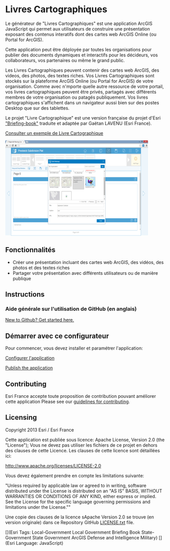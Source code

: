# Livres Cartographiques

Le générateur de "Livres Cartographiques" est une application ArcGIS JavaScript qui permet aux utilisateurs de construire une présentation exposant des contenus interatifs dont des cartes web ArcGIS Online (ou Portal for ArcGIS).

Cette application peut être déployée par toutes les organisations pour publier des documents dynamiques et interactifs pour les décideurs, vos collaborateurs, vos partenaires ou même le grand public. 

Les Livres Cartographiques peuvent contenir des cartes web ArcGIS, des videos, des photos, des textes riches. Vos Livres Cartographiques sont stockés sur la plateforme ArcGIS Online (ou Portal for ArcGIS) de votre organisation. Comme avec n'mporte quelle autre ressource de votre portail, vos livres cartographiques peuvent être privés, partagés avec différents membres de votre organisation ou patagés publiquement. Vos livres cartographiques s'affichent dans un navigateur aussi bien sur des postes Desktop que sur des tablettes.

Le projet "Livre Cartographique" est une version française du projet d'Esri ["Briefing-book"](https://github.com/Esri/briefing-book) traduite et adaptée par Gaëtan LAVENU (Esri France).


[Consulter un exemple de Livre Cartographique](http://195.154.180.110/LivreCartographique/default.htm)

[![Image de l'application Livre Cartographique](briefing-book.png "Livre Cartographique")](http://195.154.180.110/LivreCartographique/default.htm)

## Fonctionnalités

* Créer une présentation incluant des cartes web ArcGIS, des vidéos, des photos et des textes riches
* Partager votre présentation avec différents utilisateurs ou de manière publique 

## Instructions

### Aide générale sur l'utilisation de GitHub (en anglais)
[New to Github? Get started here.](http://htmlpreview.github.com/?https://github.com/Esri/esri.github.com/blob/master/help/esri-getting-to-know-github.html)

## Démarrer avec ce configurateur

Pour commencer, vous devez installer et paramétrer l'application:

[Configurer l'application](http://solutions.arcgis.com/local-government/help/briefing-book/get-started/configure-application/)

[Publish the application](http://solutions.arcgis.com/local-government/help/briefing-book/get-started/publish-application/)


## Contributing

Esri France accepte toute proposition de contribution pouvant améliorer cette application
Please see our [guidelines for contributing](https://github.com/esri/contributing).

## Licensing

Copyright 2013 Esri / Esri France

Cette application est publiée sous licence: Apache License, Version 2.0 (the "License");
Vous ne devez pas utiliser les fichiers de ce projet en dehors des clauses de cette Licence.
Les clauses de cette licence sont détaillées ici:

   http://www.apache.org/licenses/LICENSE-2.0

Vous devez également prendre en compte les limitations suivante:

"Unless required by applicable law or agreed to in writing, software
distributed under the License is distributed on an "AS IS" BASIS,
WITHOUT WARRANTIES OR CONDITIONS OF ANY KIND, either express or implied.
See the License for the specific language governing permissions and
limitations under the License.""

Une copie des clauses de la licence sApache Version 2.0 se trouve (en version originale) dans ce Repository GitHub
[LICENSE.txt](LICENSE.txt) file.

[](Esri Tags: Local-Government Local Government Briefing Book State-Government State Government ArcGIS Defense and Intelligence Military)
[](Esri Language: JavaScript)

